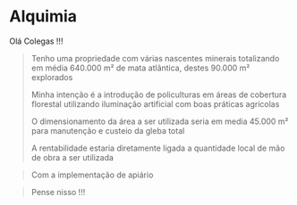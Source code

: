 # Alquimia
Olá Colegas !!!
> Tenho uma propriedade com várias nascentes minerais
> totalizando em média 640.000 m² de mata atlântica, destes
> 90.000 m² explorados
>
> Minha intenção é a introdução de policulturas em áreas
> de cobertura florestal utilizando iluminação artificial
> com boas práticas agrícolas
>
> O dimensionamento da área a ser utilizada seria em media
> 45.000 m² para manutenção e custeio da gleba total
>
> A rentabilidade estaria diretamente ligada a quantidade
> local de mão de obra a ser utilizada

> Com a implementação de apiário

> Pense nisso !!!
